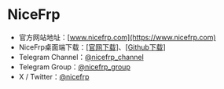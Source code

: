 # NiceFrp
- 官方网站地址：[www.nicefrp.com](https://www.nicefrp.com)
- NiceFrp桌面端下载：[[官网下载]](https://www.nicefrp.com/download)、[[Github下载]](https://github.com/nicefrp/NiceFrp-Desktop/releases)
- Telegram Channel：[@nicefrp_channel](https://t.me/nicefrp_channel)
- Telegram Group：[@nicefrp_group](https://t.me/nicefrp_group)
- X / Twitter：[@nicefrp](https://x.com/nicefrp)

